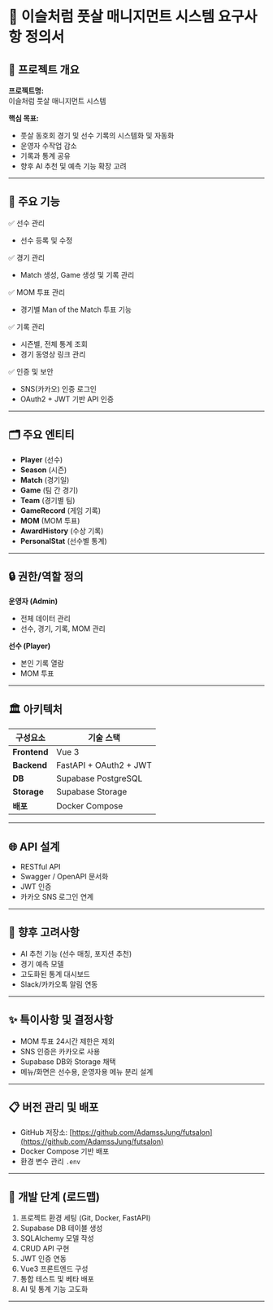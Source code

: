 # 📝 이슬처럼 풋살 매니지먼트 시스템 요구사항 정의서

## 📌 프로젝트 개요

**프로젝트명:**  
이슬처럼 풋살 매니지먼트 시스템

**핵심 목표:**  
- 풋살 동호회 경기 및 선수 기록의 시스템화 및 자동화
- 운영자 수작업 감소
- 기록과 통계 공유
- 향후 AI 추천 및 예측 기능 확장 고려

---

## 🧩 주요 기능

✅ 선수 관리
- 선수 등록 및 수정

✅ 경기 관리
- Match 생성, Game 생성 및 기록 관리

✅ MOM 투표 관리
- 경기별 Man of the Match 투표 기능

✅ 기록 관리
- 시즌별, 전체 통계 조회
- 경기 동영상 링크 관리

✅ 인증 및 보안
- SNS(카카오) 인증 로그인
- OAuth2 + JWT 기반 API 인증

---

## 🗂️ 주요 엔티티

- **Player** (선수)
- **Season** (시즌)
- **Match** (경기일)
- **Game** (팀 간 경기)
- **Team** (경기별 팀)
- **GameRecord** (게임 기록)
- **MOM** (MOM 투표)
- **AwardHistory** (수상 기록)
- **PersonalStat** (선수별 통계)

---

## 🔒 권한/역할 정의

**운영자 (Admin)**
- 전체 데이터 관리
- 선수, 경기, 기록, MOM 관리

**선수 (Player)**
- 본인 기록 열람
- MOM 투표

---

## 🏛️ 아키텍처

| 구성요소       | 기술 스택                       |
|----------------|--------------------------------|
| **Frontend**   | Vue 3                          |
| **Backend**    | FastAPI + OAuth2 + JWT        |
| **DB**         | Supabase PostgreSQL           |
| **Storage**    | Supabase Storage              |
| **배포**       | Docker Compose                |

---

## 🌐 API 설계

- RESTful API
- Swagger / OpenAPI 문서화
- JWT 인증
- 카카오 SNS 로그인 연계

---

## 🧾 향후 고려사항

- AI 추천 기능 (선수 매칭, 포지션 추천)
- 경기 예측 모델
- 고도화된 통계 대시보드
- Slack/카카오톡 알림 연동

---

## ✨ 특이사항 및 결정사항

- MOM 투표 24시간 제한은 제외
- SNS 인증은 카카오로 사용
- Supabase DB와 Storage 채택
- 메뉴/화면은 선수용, 운영자용 메뉴 분리 설계

---

## 📋 버전 관리 및 배포

- GitHub 저장소: [https://github.com/AdamssJung/futsalon](https://github.com/AdamssJung/futsalon)
- Docker Compose 기반 배포
- 환경 변수 관리 `.env`

---

## 📅 개발 단계 (로드맵)

1. 프로젝트 환경 세팅 (Git, Docker, FastAPI)
2. Supabase DB 테이블 생성
3. SQLAlchemy 모델 작성
4. CRUD API 구현
5. JWT 인증 연동
6. Vue3 프론트엔드 구성
7. 통합 테스트 및 베타 배포
8. AI 및 통계 기능 고도화

---
